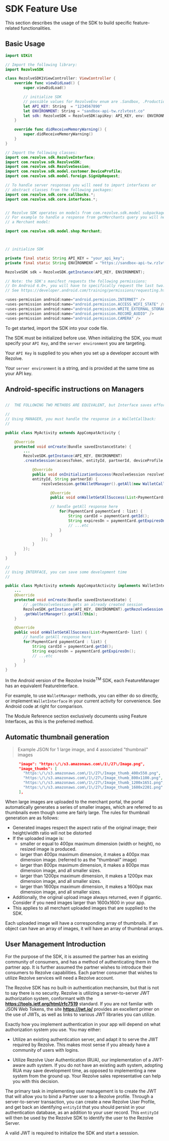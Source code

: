 # SDK Feature Use

This section describes the usage of the SDK to build specific feature-related functionalities.



## Basic Usage

```swift
import UIKit

// Import the following library:
import RezolveSDK

class RezolveSDK1ViewController: ViewController {
    override func viewDidLoad() {
        super.viewDidLoad()

        // initialize SDK
        // possible values for RezolveEnv enum are .Sandbox, .Production
        let API_KEY: String  = "1234567890"
        let ENVIRONMENT: String = "sandbox-api-tw.rzlvtest.co"
        let sdk: RezolveSDK = RezolveSDK(apiKey: API_KEY, env: ENVIRONMENT)
    }

    override func didReceiveMemoryWarning() {
        super.didReceiveMemoryWarning()
    }
}

```

```java
// Import the following classes:
import com.rezolve.sdk.RezolveInterface;
import com.rezolve.sdk.RezolveSDK;
import com.rezolve.sdk.RezolveSession;
import com.rezolve.sdk.model.customer.DeviceProfile;
import com.rezolve.sdk.model.foreign.SignUpRequest;

// To handle server responses you will need to import interfaces or
// abstract classes from the following packages:
import com.rezolve.sdk.core.callbacks.*;
import com.rezolve.sdk.core.interfaces.*;


// Rezolve SDK operates on models from com.rezolve.sdk.model subpackages. 
// For example to handle a response from getMerchants query you will need 
// a Merchant model:

import com.rezolve.sdk.model.shop.Merchant;



// initialize SDK

private final static String API_KEY = "your_api_key";
private final static String ENVIRONMENT = "https://sandbox-api-tw.rzlvtest.co/api";

RezolveSDK sdk = RezolveSDK.getInstance(API_KEY, ENVIRONMENT);

```

```java
// Note: the SDK's manifest requests the following permissions:
// On Android 6.0+, you will have to specifically request the last two. 
// See https://developer.android.com/training/permissions/requesting.html

<uses-permission android:name="android.permission.INTERNET" />
<uses-permission android:name="android.permission.ACCESS_WIFI_STATE" />
<uses-permission android:name="android.permission.WRITE_EXTERNAL_STORAGE" />
<uses-permission android:name="android.permission.RECORD_AUDIO" />
<uses-permission android:name="android.permission.CAMERA" />

```

To get started, import the SDK into your code file.

The SDK must be initialized before use. When initializing the SDK, you must specify your `API Key`, and the `server environment` you are targeting.

Your `API Key` is supplied to you when you set up a developer account with Rezolve.

Your `server environment` is a string, and is provided at the same time as your API key.



## Android-specific instructions on Managers

```java

// 	THE FOLLOWING TWO METHODS ARE EQUIVALENT, but Interface saves effort

//
// Using MANAGER, you must handle the response in a WalletCallback:
//

public class MyActivity extends AppCompatActivity {

    @Override
    protected void onCreate(Bundle savedInstanceState) {
 		...
        RezolveSDK.getInstance(API_KEY, ENVIRONMENT)
        .createSession(accessToken, entityId, partnerId, deviceProfile, new RezolveInterface() {

            @Override
            public void onInitializationSuccess(RezolveSession rezolveSession, String 
            entityId, String partnerId) {
                rezolveSession.getWalletManager().getAll(new WalletCallback() {

                    @Override
                    public void onWalletGetAllSuccess(List<PaymentCard> list) {

                    // handle getAll response here
                        for(PaymentCard paymentCard : list) {
                            String cardId = paymentCard.getId();
                            String expiresOn = paymentCard.getExpiresOn();
                            // ...etc
                    	}
                    }
                });
            }
        });
    }
}

//
// Using INTERFACE, you can save some development time
//

public class MyActivity extends AppCompatActivity implements WalletInterface {
	...
	@Override
	protected void onCreate(Bundle savedInstanceState) {
		// .getRezolveSession gets an already created session
		RezolveSDK.getInstance(API_KEY, ENVIRONMENT).getRezolveSession()
        .getWalletManager().getAll(this);
	}

	@Override
	public void onWalletGetAllSuccess(List<PaymentCard> list) {
		// handle getAll response here
		for(PaymentCard paymentCard : list) {
    		String cardId = paymentCard.getId();
			String expiresOn = paymentCard.getExpiresOn();
            // ...etc
		}
	}
}
```

In the Android version of the Rezolve Inside<sup>TM</sup> SDK, each FeatureManager has an equivalent FeatureInterface.

For example, to use `WalletManager` methods, you can either do so directly, or implement `WalletInterface` in your current activity for convenience. See Android code at right for comparison.

The Module Reference section exclusively documents using Feature Interfaces, as this is the preferred method.

## Automatic thumbnail generation

> Example JSON for 1 large image, and 4 associated "thumbnail" images

```JSON
      "image": "https:\/\/s3.amazonaws.com\/1\/27\/Image.png",
      "image_thumbs": [
        "https:\/\/s3.amazonaws.com\/1\/27\/Image_thumb_400x550.png",
        "https:\/\/s3.amazonaws.com\/1\/27\/Image_thumb_800x1100.png",
        "https:\/\/s3.amazonaws.com\/1\/27\/Image_thumb_1200x1651.png",
        "https:\/\/s3.amazonaws.com\/1\/27\/Image_thumb_1600x2201.png"
      ],
```

When large images are uploaded to the merchant portal, the portal automatically generates a series of smaller images, which are referred to as thumbnails even though some are fairly large. The rules for thumbnail generation are as follows:

* Generated images respect the aspect ratio of the original image; their height/width ratio will not be distorted
* If the uploaded image is: 
	* smaller or equal to 400px maximum dimension (width or height), no resized image is produced.
	* larger than 400px maximum dimension, it makes a 400px max dimension image. (referred to as the "thumbnail" image)
    * larger than 800px maximum dimension, it makes a 800px max dimension image, and all smaller sizes.
    * larger than 1200px maximum dimension, it makes a 1200px max dimension image, and all smaller sizes.
	* larger than 1600px maximum dimension, it makes a 1600px max dimension image, and all smaller sizes.
* Additionally, the original upload image always returned, even if gigantic. Consider if you need images larger than 1600x1600 in your app.
* This applies to all merchant uploaded images that are supplied to the SDK. 

Each uploaded image will have a corresponding array of thumbnails. If an object can have an array of images, it will have an array of thumbnail arrays.


##  User Management Introduction

For the purpose of the SDK, it is assumed the partner has an existing community of consumers, and has a method of authenticating them in the partner app. It is further assumed the partner wishes to introduce their consumers to Rezolve capabilities. Each partner consumer that wishes to utilize Rezolve services will need a Rezolve account.

The Rezolve SDK has no built-in authentication mechansim, but that is not to say there is no security. Rezolve is utilizing a server-to-server JWT authorization system, conformant with the **https://tools.ietf.org/html/rfc7519** standard. If you are not familar with JSON Web Tokens, the site **https://jwt.io/** provides an excellent primer on the use of JWTs, as well as links to various JWT libraries you can utilize.

Exactly how you implement authentication in your app will depend on what authorization system you use. You may either:

- Utilize an existing authentication server, and adapt it to serve the JWT required by Rezolve. This makes most sense if you already have a community of users with logins.

- Utilize Rezolve User Authentication (RUA), our implementation of a JWT-aware auth system. If you do not have an existing auth system, adopting RUA may save development time, as opposed to implementing a new system from the ground up. Your Rezolve sales representative can help you with this decision.

The primary task in implementing user management is to create the JWT that will allow you to bind a Partner user to a Rezolve profile. Through a server-to-server transaction, you can create a new Rezolve User Profile, and get back an identifying `entityId` that you should persist in your authentication database, as an addition to your user record. This `entityId` will then be used by the Rezolve SDK to identify the user to the Rezolve Server. 

A valid JWT is required to initialize the SDK and start a sesssion. 







